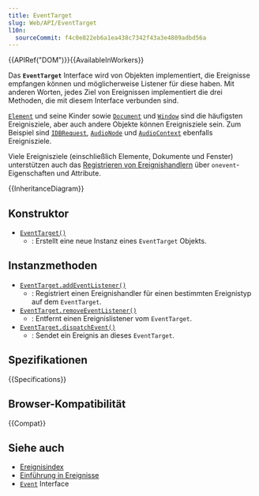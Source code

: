 ```yaml
---
title: EventTarget
slug: Web/API/EventTarget
l10n:
  sourceCommit: f4c0e822eb6a1ea438c7342f43a3e4809adbd56a
---
```


{{APIRef("DOM")}}{{AvailableInWorkers}}

Das **`EventTarget`** Interface wird von Objekten implementiert, die Ereignisse empfangen können und möglicherweise Listener für diese haben.
Mit anderen Worten, jedes Ziel von Ereignissen implementiert die drei Methoden, die mit diesem Interface verbunden sind.

[`Element`](/de/docs/Web/API/Element) und seine Kinder sowie [`Document`](/de/docs/Web/API/Document) und [`Window`](/de/docs/Web/API/Window) sind die häufigsten Ereignisziele, aber auch andere Objekte können Ereignisziele sein.
Zum Beispiel sind [`IDBRequest`](/de/docs/Web/API/IDBRequest), [`AudioNode`](/de/docs/Web/API/AudioNode) und [`AudioContext`](/de/docs/Web/API/AudioContext) ebenfalls Ereignisziele.

Viele Ereignisziele (einschließlich Elemente, Dokumente und Fenster) unterstützen auch das [Registrieren von Ereignishandlern](/de/docs/Web/API/Document_Object_Model/Events#registering_event_handlers) über `onevent`-Eigenschaften und Attribute.

{{InheritanceDiagram}}

## Konstruktor

- [`EventTarget()`](/de/docs/Web/API/EventTarget/EventTarget)
  - : Erstellt eine neue Instanz eines `EventTarget` Objekts.

## Instanzmethoden

- [`EventTarget.addEventListener()`](/de/docs/Web/API/EventTarget/addEventListener)
  - : Registriert einen Ereignishandler für einen bestimmten Ereignistyp auf dem `EventTarget`.
- [`EventTarget.removeEventListener()`](/de/docs/Web/API/EventTarget/removeEventListener)
  - : Entfernt einen Ereignislistener vom `EventTarget`.
- [`EventTarget.dispatchEvent()`](/de/docs/Web/API/EventTarget/dispatchEvent)
  - : Sendet ein Ereignis an dieses `EventTarget`.

## Spezifikationen

{{Specifications}}

## Browser-Kompatibilität

{{Compat}}

## Siehe auch

- [Ereignisindex](/de/docs/Web/API/Document_Object_Model/Events#event_index)
- [Einführung in Ereignisse](/de/docs/Learn_web_development/Core/Scripting/Events)
- [`Event`](/de/docs/Web/API/Event) Interface
